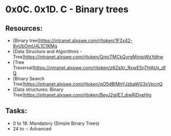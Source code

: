 # 0x0C. 0x1D. C - Binary trees

## Resources:
* [Binary tree]https://intranet.alxswe.com/rltoken/1F2x42-8vUbOmU4L1C1KMg
* [Data Structure and Algorithms - Tree]https://intranet.alxswe.com/rltoken/QmcTMCkQyrgMjrqoWxYdhw
* [Tree Traversal]https://intranet.alxswe.com/rltoken/z6ZaXr_RxwE5nTHAUx_dfQ
* [Binary Search Tree]https://intranet.alxswe.com/rltoken/qO5dBlMnYJzbaWG3xVpcnQ
* [Data structures: Binary Tree]https://intranet.alxswe.com/rltoken/BeyJ2gjlE7_djwRiDyeHig

## Tasks:
* 0 to 18: Mandatory (Simple Binary Trees)
* 24 to -: Advanced
